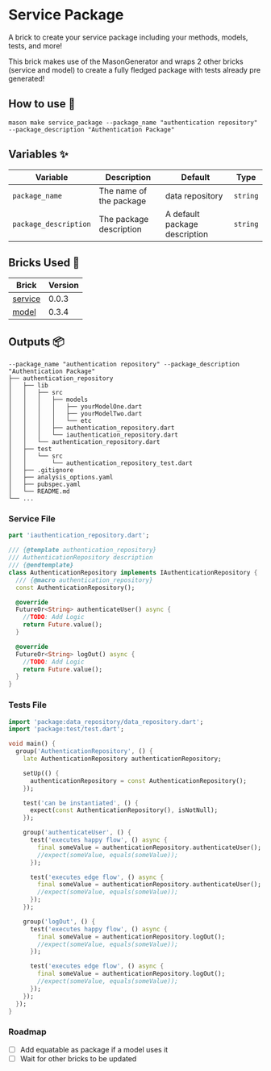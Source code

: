 # Service Package

A brick to create your service package including your methods, models, tests, and more!

This brick makes use of the MasonGenerator and wraps 2 other bricks (service and model) to create a fully fledged package with tests already pre generated!

## How to use 🚀

```
mason make service_package --package_name "authentication repository" --package_description "Authentication Package"
```

## Variables ✨

| Variable              | Description             | Default                       | Type     |
| --------------------- | ----------------------- | ----------------------------- | -------- |
| `package_name`        | The name of the package | data repository               | `string` |
| `package_description` | The package description | A default package description | `string` |

## Bricks Used 🧱

| Brick                                                | Version |
| ---------------------------------------------------- | ------- |
| [service](https://brickhub.dev/bricks/service/0.0.3) | 0.0.3   |
| [model](https://brickhub.dev/bricks/model/0.3.4)     | 0.3.4   |

## Outputs 📦

```
--package_name "authentication repository" --package_description "Authentication Package"
├── authentication_repository
│   ├── lib
│   │   ├── src
│   │   │   ├── models
│   │   │   │   ├── yourModelOne.dart
│   │   │   │   ├── yourModelTwo.dart
│   │   │   │   └── etc
│   │   │   ├── authentication_repository.dart
│   │   │   └── iauthentication_repository.dart
│   │   └── authentication_repository.dart
│   ├── test
│   │   └── src
│   │       └── authentication_repository_test.dart
│   ├── .gitignore
│   ├── analysis_options.yaml
│   ├── pubspec.yaml
│   └── README.md
└── ...
```

### Service File

```dart
part 'iauthentication_repository.dart';

/// {@template authentication_repository}
/// AuthenticationRepository description
/// {@endtemplate}
class AuthenticationRepository implements IAuthenticationRepository {
  /// {@macro authentication_repository}
  const AuthenticationRepository();

  @override
  FutureOr<String> authenticateUser() async {
    //TODO: Add Logic
    return Future.value();
  }

  @override
  FutureOr<String> logOut() async {
    //TODO: Add Logic
    return Future.value();
  }
}
```

### Tests File

```dart
import 'package:data_repository/data_repository.dart';
import 'package:test/test.dart';

void main() {
  group('AuthenticationRepository', () {
    late AuthenticationRepository authenticationRepository;

    setUp(() {
      authenticationRepository = const AuthenticationRepository();
    });

    test('can be instantiated', () {
      expect(const AuthenticationRepository(), isNotNull);
    });

    group('authenticateUser', () {
      test('executes happy flow', () async {
        final someValue = authenticationRepository.authenticateUser();
        //expect(someValue, equals(someValue));
      });

      test('executes edge flow', () async {
        final someValue = authenticationRepository.authenticateUser();
        //expect(someValue, equals(someValue));
      });
    });

    group('logOut', () {
      test('executes happy flow', () async {
        final someValue = authenticationRepository.logOut();
        //expect(someValue, equals(someValue));
      });

      test('executes edge flow', () async {
        final someValue = authenticationRepository.logOut();
        //expect(someValue, equals(someValue));
      });
    });
  });
}
```

### Roadmap

- [ ] Add equatable as package if a model uses it
- [ ] Wait for other bricks to be updated
